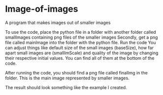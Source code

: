 # Image-of-images
A program that makes images out of smaller images

To use the code, place the python file in a folder with another folder called smallImages containing png files of the smaller images
Secondly, get a png file called mainImage into the folder with the python file. 
Run the code
You can adjust things like default size of the small images (baseSize), how far apart small images are (smallImScale) and quality of the image by changing
their respective initial values. You can find all of them at the bottom of the code.

After running the code, you should find a png file called finalImg in the folder. This is the main image represented by smaller images.

The result should look something like the example I created.
